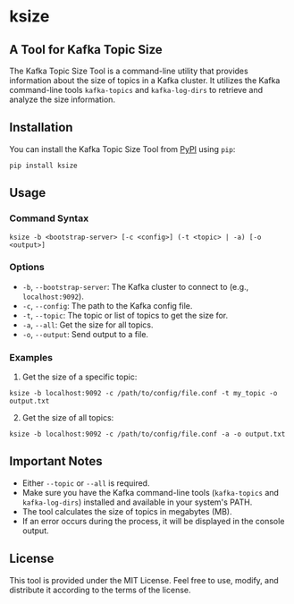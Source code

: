 # ksize
## A Tool for Kafka Topic Size

The Kafka Topic Size Tool is a command-line utility that provides information about the size of topics in a Kafka cluster. It utilizes the Kafka command-line tools `kafka-topics` and `kafka-log-dirs` to retrieve and analyze the size information.

## Installation

You can install the Kafka Topic Size Tool from [PyPI](https://pypi.org/project/kafka-topic-size/) using `pip`:

`pip install ksize`

## Usage

### Command Syntax

`ksize -b <bootstrap-server> [-c <config>] (-t <topic> | -a) [-o <output>]`

### Options

- `-b`, `--bootstrap-server`: The Kafka cluster to connect to (e.g., `localhost:9092`).
- `-c`, `--config`: The path to the Kafka config file.
- `-t`, `--topic`: The topic or list of topics to get the size for.
- `-a`, `--all`: Get the size for all topics.
- `-o`, `--output`: Send output to a file.

### Examples

1. Get the size of a specific topic:

`ksize -b localhost:9092 -c /path/to/config/file.conf -t my_topic -o output.txt`

2. Get the size of all topics:

`ksize -b localhost:9092 -c /path/to/config/file.conf -a -o output.txt`

## Important Notes

- Either `--topic` or `--all` is required.
- Make sure you have the Kafka command-line tools (`kafka-topics` and `kafka-log-dirs`) installed and available in your system's PATH.
- The tool calculates the size of topics in megabytes (MB).
- If an error occurs during the process, it will be displayed in the console output.

## License

This tool is provided under the MIT License. Feel free to use, modify, and distribute it according to the terms of the license.

